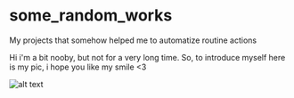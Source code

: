 # some_random_works
My projects that somehow helped me to automatize routine actions

Hi i'm a bit nooby, but not for a very long time. So, to introduce myself here is my pic, i hope you like my smile <3 

![alt text](https://i.ytimg.com/vi/WCkT85pG0tY/hqdefault.jpg)
